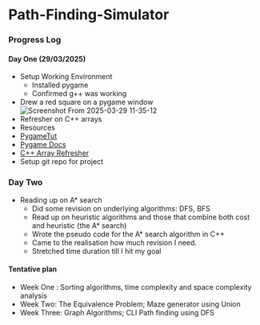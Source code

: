 # Path-Finding-Simulator

### Progress Log
#### Day One (29/03/2025)
- Setup Working Environment
  - Installed pygame
  - Confirmed g++ was working 
- Drew a red square on a pygame window ![Screenshot From 2025-03-29 11-35-12](https://github.com/user-attachments/assets/345d3c73-e53b-40e1-b179-3c7b78743a48)
- Refresher on C++ arrays
- Resources
- [PygameTut](https://www.youtube.com/watch?v=FfWpgLFMI7w&t=1962s)
- [Pygame Docs](https://www.pygame.org/docs/ref/draw.html#pygame.draw.rect)
- [C++ Array Refresher](https://youtu.be/Vh4krbTnTAA?si=IZ6TX1RZA5S7lh_W)
- Setup git repo for project

### Day Two
- Reading up on A* search
    - Did some revision on underlying algorithms: DFS, BFS
    - Read up on heuristic algorithms and those that combine both cost and heuristic (the A* search)
    - Wrote the pseudo code for the A* search algorithm in C++
    - Came to the realisation how much revision I need.
    - Stretched time duration till I hit my goal

#### Tentative plan
- Week One :    Sorting algorithms, time complexity and space complexity analysis
- Week Two: The Equivalence Problem; Maze generator using Union
- Week Three: Graph Algorithms; CLI Path finding using DFS 
